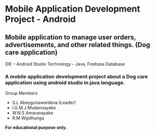 # Mobile Application Development Project - Android

<h2>Mobile application to manage user orders, advertisements, and other related things. (Dog care application)</h2>

IDE – Android Studio
Technology – Java, Firebase Database

<h3>A mobile application development project about a Dog care application using android studio in java language.</h3>

Group Members
<ul>
  <li>S.L Abeygunawardana (Leader)</li>
  <li>I.G.M.J Mudannayake</li>
  <li>W.N.S Amaranayake</li>
  <li>R.M Wijethunga</li>
</ul>

<strong>For educational purpose only.</strong>
